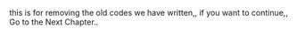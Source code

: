 this is for removing the old codes we have written,,
if you want to continue,, Go to the Next Chapter..